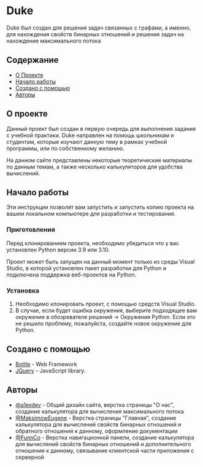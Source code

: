 # Duke
Duke был создан для решения задач связанных с графами, а именно, для нахождения свойств бинарных отношений и решения задач на нахождение максимального потока

## Содержание

- [О Проекте](#about)
- [Начало работы](#getting_started)
- [Создано с помощью](#built_using)
- [Авторы](#authors)

## О проекте <a name = "about"></a>

Данный проект был создан в первую очередь для выполнения задания с учебной практики. Duke направлен на помощь школьникам и студентам, которые изучают данную тему в рамках учебной программы, или по собственному желанию.

На данном сайте представлены некоторые теоретические материалы по данным темам, а также несколько калькуляторов для удобства вычислений.

## Начало работы <a name = "getting_started"></a>

Эти инструкции позволят вам запустить и запустить копию проекта на вашем локальном компьютере для разработки и тестирования.

### Приготовления

Перед клонированием проекта, необходимо убедиться что у вас установлен Python версии 3.9 или 3.10.

Проект может быть запущен на данный момент только из среды Visual Studio, в которой установлен пакет разработки для Python и подключена поддержка веб-проектов на Python.

### Установка

1. Необходимо клонировать проект, с помощью средств Visual Studio.
2. В случае, если будет ошибка окружения, выберите подходящее вам окружение в обозревателе решений -> Окружения Python. Если это не решило проблему, пожалуйста, создайте новое окружение для Python.


## Создано с помощью <a name = "built_using"></a>

- [Bottle](https://bottlepy.org) - Web Framework
- [JQuery](https://jquery.com) - JavaScript library.

## Авторы <a name = "authors"></a>

- [@a1exdev](https://github.com/a1exdev) - Общий дизайн сайта, верстка страницы "О нас", создание калькулятора для вычисления максимального потока
- [@MaksimowEugene](https://github.com/MaksimowEugene) - Верстка страницы "Главная", создание калькулятора для вычислений свойств бинарных отношений и обратного отношения к данному, оформление документации
- [@FunnCo](https://github.com/FunnCo) - Верстка навигационной панели, создание калькулятора для вычислений свойств бинарных отношений и дополнительного отношения к данному, связывание клиентской части приложения с серверной
